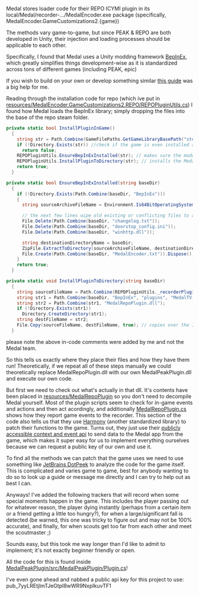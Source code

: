 Medal stores loader code for their REPO ICYMI plugin in its local/Medal/recorder-.../MedalEncoder.exe package (specifically, MedalEncoder.GameCustomizations2.{game})

The methods vary game-to-game, but since PEAK & REPO are both developed in Unity, their injection and loading processes should be applicable to each other. 

Specifically, I found that Medal uses a Unity modding framework [BepInEx](https://github.com/BepInEx/BepInEx), which greatly simplifies things development-wise as it is standardized across tons of different games (including PEAK, epic)

If you wish to build on your own or develop something similar [this guide](https://docs.bepinex.dev/articles/user_guide/installation/index.html) was a big help for me.

Reading through the installation code for repo (which ive put in [resources/MedalEncoder.GameCustomizations2.REPO/REPOPluginUtils.cs](https://github.com/cosmaticdev/PEAK-ICYMI/blob/master/resources/MedalEncoder.GameCustomizations2.REPO/REPOPluginUtils.cs)) I found how Medal loads the BepInEx library; simply dropping the files into the base of the repo steam folder.

```cs
private static bool InstallPluginInGame()
  {
    string str = Path.Combine(GameFilePaths.GetGameLibraryBasePath("steamapps\\common\\REPO", "steamapps\\common\\REPO\\REPO.exe"), "steamapps\\common\\REPO"); // determine the REPO installation location
    if (!Directory.Exists(str)) //check if the game is even installed and the location is real
      return false;
    REPOPluginUtils.EnsureBepInExInstalled(str); // makes sure the modding framework is installed
    REPOPluginUtils.InstallPluginToDirectory(str); // installs the Medal plugin to the framework that just got added
    return true;
  }

private static bool EnsureBepInExInstalled(string baseDir)
  {
    if (!Directory.Exists(Path.Combine(baseDir, "BepInEx")))
    {
      string sourceArchiveFileName = Environment.Is64BitOperatingSystem ? Path.Combine(REPOPluginUtils._recorderPluginsDir, "BepInEx", "BepInEx_x64_5.4.21.0.zip") : Path.Combine(REPOPluginUtils._recorderPluginsDir, "BepInEx", "BepInEx_x86_5.4.21.0.zip"); // install the right BepInEx version for the pc archetecture (x64 or x86)

      // the next few lines wipe old existing or conflicting files to allow for a clean installation
      File.Delete(Path.Combine(baseDir, "changelog.txt"));
      File.Delete(Path.Combine(baseDir, "doorstop_config.ini")); 
      File.Delete(Path.Combine(baseDir, "winhttp.dll"));

      string destinationDirectoryName = baseDir;
      ZipFile.ExtractToDirectory(sourceArchiveFileName, destinationDirectoryName); // installs a fresh and updated copy of everything
      File.Create(Path.Combine(baseDir, "MedalEncoder.txt")).Dispose(); // creates a branded log file
    }
    return true;
  }

private static void InstallPluginToDirectory(string baseDir)
  {
    string sourceFileName = Path.Combine(REPOPluginUtils._recorderPluginsDir, "REPO", "MedalRepoPlugin.dll");
    string str1 = Path.Combine(baseDir, "BepInEx", "plugins", "MedalTV-MedalRepoPlugin");
    string str2 = Path.Combine(str1, "MedalRepoPlugin.dll");
    if (!Directory.Exists(str1))
      Directory.CreateDirectory(str1);
    string destFileName = str2;
    File.Copy(sourceFileName, destFileName, true); // copies over the ICYMI plugin DLL to the BepInEx folder that was just created inside the games source files
  }
```
please note the above in-code comments were added by me and not the Medal team.

So this tells us exactly where they place their files and how they have them run! Theoretically, if we repeat all of these steps manually we could theoretically replace MedalRepoPlugin.dll with our own MedalPeakPlugin.dll and execute our own code.

But first we need to check out what's actually in that dll. It's contents have been placed in [resources/MedalRepoPlugin](https://github.com/cosmaticdev/PEAK-ICYMI/tree/master/resources/MedalRepoPlugin) so you don't need to decompile Medal yourself. Most of the plugin scripts seem to check for in-game events and actions and then act acordingly, and additionally [MedalRepoPlugin.cs](https://github.com/cosmaticdev/PEAK-ICYMI/blob/master/resources/MedalRepoPlugin/MedalRepoPlugin.cs) shows how they report game events to the recorder. This section of the code also tells us that they use [Harmony](https://github.com/pardeike/Harmony) (another standardized library) to patch their functions to the game. Turns out, they just use their [publicly accessible context and event api](https://docs.medal.tv/gameapi/index.html) to send data to the Medal app from the game, which makes it super easy for us to implement everything ourselves because we can request a public key of our own and use it. 

To find all the methods we can patch that the game uses we need to use something like [JetBrains DotPeek](https://www.jetbrains.com/decompiler/) to analyze the code for the game itself. This is complicated and varies game to game, best for anybody wanting to do so to look up a guide or message me directly and I can try to help out as best I can.

Anyways! I've added the following trackers that will record when some special moments happen in the game. This includes the player passing out for whatever reason, the player dying instantly (perhaps from a certain item or a friend getting a little too hungry?), for when a large/significant fall is detected (be warned, this one was tricky to figure out and may not be 100% accurate), and finally, for when scouts get too far from each other and meet the scoutmaster ;)

Sounds easy, but this took me way longer than I'd like to admit to implement; it's not exactly beginner friendly or open.

All the code for this is found inside [MedalPeakPlugin/src/MedalPeakPlugin/Plugin.cs](https://github.com/cosmaticdev/PEAK-ICYMI/blob/master/MedalPeakPlugin/src/MedalPeakPlugin/Plugin.cs)!

I've even gone ahead and nabbed a public api key for this project to use: pub_7yyLREtjlmTJeGtpI8wWR9NxpIkuvTF1